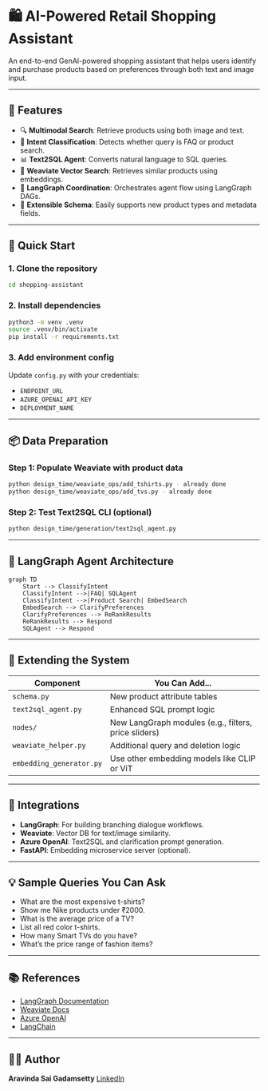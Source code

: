 
# 🛍️ AI-Powered Retail Shopping Assistant

An end-to-end GenAI-powered shopping assistant that helps users identify and purchase products based on preferences through both text and image input.

---

## 🚀 Features

- 🔍 **Multimodal Search**: Retrieve products using both image and text.
- 🧠 **Intent Classification**: Detects whether query is FAQ or product search.
- 📊 **Text2SQL Agent**: Converts natural language to SQL queries.
- 🔗 **Weaviate Vector Search**: Retrieves similar products using embeddings.
- 🧵 **LangGraph Coordination**: Orchestrates agent flow using LangGraph DAGs.
- 🧩 **Extensible Schema**: Easily supports new product types and metadata fields.

---

## 🧪 Quick Start

### 1. Clone the repository

```bash
cd shopping-assistant
````

### 2. Install dependencies

```bash
python3 -m venv .venv
source .venv/bin/activate
pip install -r requirements.txt
```

### 3. Add environment config

Update `config.py` with your credentials:

* `ENDPOINT_URL`
* `AZURE_OPENAI_API_KEY`
* `DEPLOYMENT_NAME`

---

## 📦 Data Preparation

### Step 1: Populate Weaviate with product data

```bash
python design_time/weaviate_ops/add_tshirts.py - already done
python design_time/weaviate_ops/add_tvs.py - already done
```

### Step 2: Test Text2SQL CLI (optional)

```bash
python design_time/generation/text2sql_agent.py
```

---

## 🧠 LangGraph Agent Architecture

```mermaid
graph TD
    Start --> ClassifyIntent
    ClassifyIntent -->|FAQ| SQLAgent
    ClassifyIntent -->|Product Search| EmbedSearch
    EmbedSearch --> ClarifyPreferences
    ClarifyPreferences --> ReRankResults
    ReRankResults --> Respond
    SQLAgent --> Respond
```

---

## 🧩 Extending the System

| Component                | You Can Add...                                       |
| ------------------------ | ---------------------------------------------------- |
| `schema.py`              | New product attribute tables                         |
| `text2sql_agent.py`      | Enhanced SQL prompt logic                            |
| `nodes/`                 | New LangGraph modules (e.g., filters, price sliders) |
| `weaviate_helper.py`     | Additional query and deletion logic                  |
| `embedding_generator.py` | Use other embedding models like CLIP or ViT          |

---

## 🔗 Integrations

* **LangGraph**: For building branching dialogue workflows.
* **Weaviate**: Vector DB for text/image similarity.
* **Azure OpenAI**: Text2SQL and clarification prompt generation.
* **FastAPI**: Embedding microservice server (optional).

---

## 💡 Sample Queries You Can Ask

* What are the most expensive t-shirts?
* Show me Nike products under ₹2000.
* What is the average price of a TV?
* List all red color t-shirts.
* How many Smart TVs do you have?
* What’s the price range of fashion items?

---

## 📚 References

* [LangGraph Documentation](https://docs.langgraph.dev)
* [Weaviate Docs](https://weaviate.io/developers/weaviate)
* [Azure OpenAI](https://learn.microsoft.com/en-us/azure/cognitive-services/openai/)
* [LangChain](https://docs.langchain.com/)

---


## 👨‍💻 Author

**Aravinda Sai Gadamsetty**
[LinkedIn](https://linkedin.com/in/aravindasai2504)

